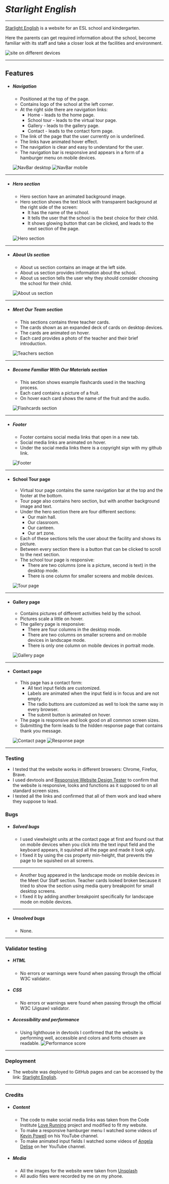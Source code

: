 # *Starlight English*
---
[Starlight English](https://lexach91.github.io/esl-school-website) is a website for an ESL school and kindergarten. 

Here the parents can get required information about the school, become familiar with its staff and take a closer look at the facilities and environment.

![site on different devices](/assets/images/am-i-responsive.png)

---
## Features
+ ##### Navigation
    - Positioned at the top of the page.
    - Contains logo of the school at the left corner.
    - At the right side there are navigation links:
        * Home - leads to the home page.
        * School tour - leads to the virtual tour page.
        * Gallery - leads to the gallery page.
        * Contact - leads to the contact form page.
    - The link of the page that the user currently on is underlined.
    - The links have animated hover effect.
    - The navigation is clear and easy to understand for the user.
    - The navigation bar is responsive and appears in a form of a hamburger menu on mobile devices.

    ![NavBar desktop](assets/images/nav-bar.png)
    ![NavBar mobile](assets/images/nav-bar-mobile.png)
---
+ ##### Hero section
    - Hero section have an animated background image.
    - Hero section shows the text block with transparent background at the right side of the screen:
        * It has the name of the school.
        * It tells the user that the school is the best choice for their child.
        * It shows glowing button that can be clicked, and leads to the next section of the page.
    
    ![Hero section](assets/images/hero-section.png)
---    
+ ##### About Us section
    - About us section contains an image at the left side.
    - About us section provides information about the school.
    - About us section tells the user why they should consider choosing the school for their child.
    
    ![About us section](assets/images/about-us-section.png)
---
+ ##### Meet Our Team section
    - This sections contains three teacher cards.
    - The cards shown as an expanded deck of cards on desktop devices.
    - The cards are animated on hover.
    - Each card provides a photo of the teacher and their brief introduction.

    ![Teachers section](assets/images/teachers.png)
---
+ ##### Become Familiar With Our Materials section
    - This section shows example flashcards used in the teaching process.
    - Each card contains a picture of a fruit.
    - On hover each card shows the name of the fruit and the audio.

    ![Flashcards section](assets/images/flashcards.png)
---
+ ##### Footer
    - Footer contains social media links that open in a new tab.
    - Social media links are animated on hover.
    - Under the social media links there is a copyright sign with my github link.

    ![Footer](assets/images/footer.png)

---
+ #### School Tour page
    - Virtual tour page contains the same navigation bar at the top and the footer at the bottom.
    - Tour page also contains hero section, but with another background image and text.
    - Under the hero section there are four different sections:
        + Our main hall. 
        + Our classroom. 
        + Our canteen. 
        + Our art zone. 
    - Each of these sections tells the user about the facility and shows its picture.
    - Between every section there is a button that can be clicked to scroll to the next section.
    - The school tour page is responsive:
        + There are two columns (one is a picture, second is text) in the desktop mode.
        + There is one column for smaller screens and mobile devices.

    ![Tour page](assets/images/tour-page.png)
---
+ #### Gallery page
    - Contains pictures of different activities held by the school.
    - Pictures scale a little on hover.
    - The gallery page is responsive:
        + There are four columns in the desktop mode.
        + There are two columns on smaller screens and on mobile devices in landscape mode.
        + There is only one column on mobile devices in portrait mode.

    ![Gallery page](assets/images/gallery-page.png)
---
+ #### Contact page
    - This page has a contact form:
        + All text input fields are customized.
        + Labels are animated when the input field is in focus and are not empty.
        + The radio buttons are customized as well to look the same way in every browser.
        + The submit button is animated on hover.
    - The page is responsive and look good on all common screen sizes.
    - Submitting the form leads to the hidden response page that contains thank you message.

    ![Contact page](assets/images/contact-page.png)
    ![Response page](assets/images/response-page.png)

---
### Testing
+ I tested that the website works in different browsers: Chrome, Firefox, Brave.
+ I used devtools and [Responsive Website Design Tester](https://responsivedesignchecker.com/) to confirm that the website is responsive, looks and functions as it supposed to on all standard screen sizes.
+ I tested all the links and confirmed that all of them work and lead where they suppose to lead.

### Bugs
+ ##### Solved bugs
    - I used viewheight units at the contact page at first and found out that on mobile devices when you click into the text input field and the keyboard appears, it squished all the page and made it look ugly.
    - I fixed it by using the css property min-height, that prevents the page to be squished on all screens.
    ---
    - Another bug appeared in the landscape mode on mobile devices in the Meet Our Staff section. Teacher cards looked broken because it tried to show the section using media query breakpoint for small desktop screens.
    - I fixed it by adding another breakpoint specifically for landscape mode on mobile devices.
    ---
+ ##### Unsolved bugs
    - None.
---
### Validator testing
+ ##### HTML
    - No errors or warnings were found when passing through the official W3C validator.
+ ##### CSS
    - No errors or warnings were found when passing through the official W3C (Jigsaw) validator.
+ ##### Accessibility and performance 
    - Using lighthouse in devtools I confirmed that the website is performing well, accessible and colors and fonts chosen are readable.
    ![Performance score](assets/images/lighthouse-metrics2.png)

---
### Deployment
+ The website was deployed to GitHub pages and can be accessed by the link: [Starlight English](https://lexach91.github.io/esl-school-website).
---
### Credits
+ ##### Content
    - The code to make social media links was taken from the Code Institute [Love Running](https://github.com/lexach91/love-running-project) project and modified to fit my website.
    - To make a responsive hamburger menu I watched some videos of [Kevin Powell](https://www.youtube.com/user/KepowOb) on his YouTube channel.
    - To make animated input fields I watched some videos of [Angela Delise](https://www.youtube.com/channel/UC_TjoSnaI3CTgIgmSn3rruA) on her YouTube channel.
+ ##### Media
    - All the images for the website were taken from [Unsplash](https://unsplash.com/)
    - All audio files were recorded by me on my phone.